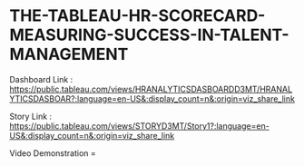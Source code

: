 # THE-TABLEAU-HR-SCORECARD-MEASURING-SUCCESS-IN-TALENT-MANAGEMENT

Dashboard Link : https://public.tableau.com/views/HRANALYTICSDASBOARDD3MT/HRANALYTICSDASBOAR?:language=en-US&:display_count=n&:origin=viz_share_link

Story Link : https://public.tableau.com/views/STORYD3MT/Story1?:language=en-US&:display_count=n&:origin=viz_share_link

Video Demonstration =
